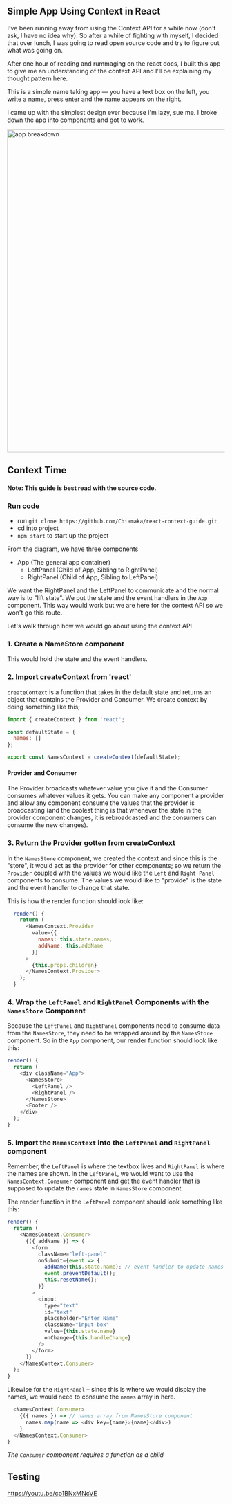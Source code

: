 ## Simple App Using Context in React

I've been running away from using the Context API for a while now (don't ask, I have no idea why). So after a while of fighting with myself, I decided that over lunch, I was going to read open source code and try to figure out what was going on.

After one hour of reading and rummaging on the react docs, I built this app to give me an understanding of the context API and I'll be explaining my thought pattern here.

This is a simple name taking app — you have a text box on the left, you write a name, press enter and the name appears on the right.

I came up with the simplest design ever because i'm lazy, sue me. I broke down the app into components and got to work.

<img width="746" alt="app breakdown" src="https://user-images.githubusercontent.com/2737103/50175811-b517f500-02f5-11e9-8e06-397619df18dc.png">


## Context Time

#### Note: This guide is best read with the source code.

### Run code

- run `git clone https://github.com/Chiamaka/react-context-guide.git`
- cd into project
- `npm start` to start up the project

From the diagram, we have three components

- App (The general app container)
  - LeftPanel (Child of App, Sibling to RightPanel)
  - RightPanel (Child of App, Sibling to LeftPanel)

We want the RightPanel and the LeftPanel to communicate and the normal way is to "lift state". We put the state and the event handlers in the `App` component. This way would work but we are here for the context API so we won't go this route.

Let's walk through how we would go about using the context API

### 1. Create a NameStore component

This would hold the state and the event handlers.

### 2. Import createContext from 'react'

`createContext` is a function that takes in the default state and returns an object that contains the Provider and Consumer.
We create context by doing something like this;

```javascript
import { createContext } from 'react';

const defaultState = {
  names: []
};

export const NamesContext = createContext(defaultState);
```

#### Provider and Consumer

The Provider broadcasts whatever value you give it and the Consumer consumes whatever values it gets. You can make any component a provider and allow any component consume the values that the provider is broadcasting (and the coolest thing is that whenever the state in the provider component changes, it is rebroadcasted and the consumers can consume the new changes).

### 3. Return the Provider gotten from createContext

In the `NamesStore` component, we created the context and since this is the "store", it would act as the provider for other components; so we return the `Provider` coupled with the values we would like the `Left` and `Right Panel` components to consume. The values we would like to "provide" is the state and the event handler to change that state.

This is how the render function should look like:

```javascript
  render() {
    return (
      <NamesContext.Provider
        value={{
          names: this.state.names,
          addName: this.addName
        }}
      >
        {this.props.children}
      </NamesContext.Provider>
    );
  }
```

### 4. Wrap the `LeftPanel` and `RightPanel` Components with the `NamesStore` Component

Because the `LeftPanel` and `RightPanel` components need to consume data from the `NamesStore`, they need to be wrapped around by the `NamesStore` component. So in the `App` component, our render function should look like this:

```javascript
render() {
  return (
    <div className="App">
      <NamesStore>
        <LeftPanel />
        <RightPanel />
      </NamesStore>
      <Footer />
    </div>
  );
}
```

### 5. Import the `NamesContext` into the `LeftPanel` and `RightPanel` component

Remember, the `LeftPanel` is where the textbox lives and `RightPanel` is where the names are shown. In the `LeftPanel`, we would want to use the `NamesContext.Consumer` component and get the event handler that is supposed to update the `names` state in `NamesStore` component.

The render function in the `LeftPanel` component should look something like this:

```javascript
render() {
  return (
    <NamesContext.Consumer>
      {({ addName }) => (
        <form
          className="left-panel"
          onSubmit={event => {
            addName(this.state.name); // event handler to update names array in NamesStore component
            event.preventDefault();
            this.resetName();
          }}
        >
          <input
            type="text"
            id="text"
            placeholder="Enter Name"
            className="input-box"
            value={this.state.name}
            onChange={this.handleChange}
          />
        </form>
      )}
    </NamesContext.Consumer>
  );
}
```

Likewise for the `RightPanel` – since this is where we would display the names, we would need to consume the `names` array in here.

```javascript
  <NamesContext.Consumer>
    {({ names }) => // names array from NamesStore component
      names.map(name => <div key={name}>{name}</div>)
    }
  </NamesContext.Consumer>
}
```

_The `Consumer` component requires a function as a child_

## Testing

https://youtu.be/cp1BNxMNcVE
